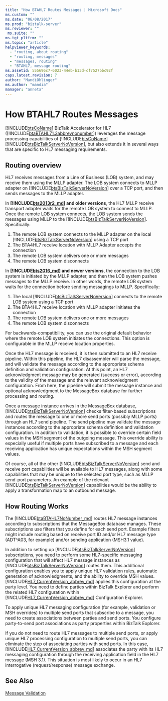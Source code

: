 ```yaml
---
title: "How BTAHL7 Routes Messages | Microsoft Docs"
ms.custom: ""
ms.date: "06/08/2017"
ms.prod: "biztalk-server"
ms.reviewer: ""
 ms.suite: ""
ms.tgt_pltfrm: ""
ms.topic: "article"
helpviewer_keywords: 
  - "routing, about routing"
  - "routing, messages"
  - "messages, routing"
  - "BTAHL7, message routing"
ms.assetid: 555696c7-6023-44eb-b13d-cf7527bbc92f
caps.latest.revision: 7
author: "MandiOhlinger"
ms.author: "mandia"
manager: "anneta"
---
```

# How BTAHL7 Routes Messages
[!INCLUDE[btsCoName](../../includes/btsconame-md.md)] BizTalk Accelerator for HL7 ([!INCLUDE[btaBTAHL71.3abbrevnonumber](../../includes/btabtahl71-3abbrevnonumber-md.md)]) leverages the message processing capabilities of [!INCLUDE[btsCoName](../../includes/btsconame-md.md)] [!INCLUDE[btsBizTalkServerNoVersion](../../includes/btsbiztalkservernoversion-md.md)], but also extends it in several ways that are specific to HL7 messaging requirements.  

## Routing overview

HL7 receives messages from a Line of Business (LOB) system, and may receive them using the MLLP adapter. The LOB system connects to MLLP adapter on [!INCLUDE[btsBizTalkServerNoVersion](../../includes/btsbiztalkservernoversion-md.md)] over a TCP port, and then sends messages to the MLLP adapter.

In **[!INCLUDE[bts2013r2_md](../../includes/bts2013r2-md.md)] and older versions**, the HL7 MLLP receive transport adapter waits for the remote LOB system to connect to MLLP. Once the remote LOB system connects, the LOB system sends the messages using MLLP to the [!INCLUDE[btsBizTalkServerNoVersion](../../includes/btsbiztalkservernoversion-md.md)]. Specifically: 

1. The remote LOB system connects to the MLLP adapter on the local [!INCLUDE[btsBizTalkServerNoVersion](../../includes/btsbiztalkservernoversion-md.md)] using a TCP port 
2. The BTA4HL7 receive location with MLLP Adapter accepts the connection 
3. The remote LOB system delivers one or more messages 
4. The remote LOB system disconnects

In **[!INCLUDE[bts2016_md](../../includes/bts2016-md.md)] and newer versions**, the connection to the LOB system is initiated by the MLLP adapter, and then the LOB system pushes messages to the MLLP receive. In other words, the remote LOB system waits for the connection before sending messagings to MLLP. Specifically: 

1. The local [!INCLUDE[btsBizTalkServerNoVersion](../../includes/btsbiztalkservernoversion-md.md)] connects to the remote LOB system using a TCP port 
2. The BTA4HL7 receive location with MLLP adapter initiates the connection 
3. The remote LOB system delivers one or more messages 
4. The remote LOB system disconnects 

For backwards-compatibility, you can use the original default behavior where the remote LOB system initiates the connections. This option is configurable in the MLLP receive location properties. 
 
Once the HL7 message is received, it is then submitted to an HL7 receive pipeline. Within this pipeline, the HL7 disassembler will parse the message, and will validate the message according to the appropriate schema definition and validation configuration. At this point, an HL7 acknowledgment message may be generated (success or error), according to the validity of the message and the relevant acknowledgment configuration. From here, the pipeline will submit the message instance and optional acknowledgment to the MessageBox database for further processing and routing.  
  
 Once a message instance arrives in the MessageBox database, [!INCLUDE[btsBizTalkServerNoVersion](../../includes/btsbiztalkservernoversion-md.md)] checks filter-based subscriptions and routes the message to one or more send ports (possibly MLLP ports) through an HL7 send pipeline. The send pipeline may validate the message instances according to the appropriate schema definition and validation configuration. In addition to validation, it is possible to override certain field values in the MSH segment of the outgoing message. This override ability is especially useful if multiple ports have subscribed to a message and each receiving application has unique expectations within the MSH segment values.  
  
 Of course, all of the other [!INCLUDE[btsBizTalkServerNoVersion](../../includes/btsbiztalkservernoversion-md.md)] send and receive port capabilities will be available to HL7 messages, along with some capabilities that may be unique to the selected port type, such as MLLP send-port parameters. An example of the relevant [!INCLUDE[btsBizTalkServerNoVersion](../../includes/btsbiztalkservernoversion-md.md)] capabilities would be the ability to apply a transformation map to an outbound message.  
  
## How Routing Works

The [!INCLUDE[btaBTAHL7NoNumber_md](../../includes/btabtahl7nonumber-md.md)] routes HL7 message instances according to subscriptions that the MessageBox database manages. These subscriptions use filters that you define for each send port. Example filters might include routing based on receive port ID and/or HL7 message type (ADT^A03, for example) and/or sending application (MSH3.1 value).  
  
 In addition to setting up [!INCLUDE[btsBizTalkServerNoVersion](../../includes/btsbiztalkservernoversion-md.md)] subscriptions, you need to perform some HL7-specific messaging configuration that will affect HL7 message instances as [!INCLUDE[btsBizTalkServerNoVersion](../../includes/btsbiztalkservernoversion-md.md)] routes them. This additional configuration enables you to apply unique HL7 validation rules, automatic generation of acknowledgments, and the ability to override MSH values. [!INCLUDE[HL7_CurrentVersion_abbrev_md](../../includes/hl7-currentversion-abbrev-md.md)] applies this configuration at the party level. You need to define parties within BizTalk Explorer and perform the related HL7 configuration within [!INCLUDE[HL7_CurrentVersion_abbrev_md](../../includes/hl7-currentversion-abbrev-md.md)] Configuration Explorer.  
  
 To apply unique HL7 messaging configuration (for example, validation or MSH overrides) to multiple send ports that subscribe to a message, you need to create associations between parties and send ports. You configure party-to-send port associations as party properties within BizTalk Explorer.  
  
 If you do not need to route HL7 messages to multiple send ports, or apply unique HL7 processing configuration to multiple send ports, you can eliminate the step of associating parties with send ports. In this case, [!INCLUDE[HL7_CurrentVersion_abbrev_md](../../includes/hl7-currentversion-abbrev-md.md)] associates the party with its HL7 messaging configuration through the receiving application field in the HL7 message (MSH 3.1). This situation is most likely to occur in an HL7 interrogative (request/response) message exchange.  
  
## See Also  
 [Message Validation](../../adapters-and-accelerators/accelerator-hl7/message-validation.md)